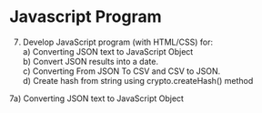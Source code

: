 # Javascript Program
7. Develop JavaScript program (with HTML/CSS) for: <br>
a) Converting JSON text to JavaScript Object <br>
b) Convert JSON results into a date. <br>
c) Converting From JSON To CSV and CSV to JSON. <br>
d) Create hash from string using crypto.createHash() method 

7a) Converting JSON text to JavaScript Object <br>

